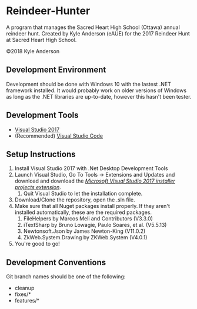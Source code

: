 # Reindeer-Hunter
A program that manages the Sacred Heart High School (Ottawa) annual reindeer hunt. 
Created by Kyle Anderson (eAUE) for the 2017 Reindeer Hunt at Sacred Heart High School.

&copy;2018 Kyle Anderson

## Development Environment
Development should be done with Windows 10 with the lastest .NET framework installed. It would probably work on older versions of Windows as long as the .NET libraries are up-to-date, however this hasn't been tester.

## Development Tools
- [Visual Studio 2017](https://visualstudio.microsoft.com/vs/)
- (Recommended) [Visual Studio Code](https://code.visualstudio.com/?wt.mc_id=vscom_downloads)

## Setup Instructions
1. Install Visual Studio 2017 with .Net Desktop Development Tools
1. Launch Visual Studio, Go To Tools -> Extensions and Updates and download and download the [*Microsoft Visual Studio 2017 installer projects extension*](https://marketplace.visualstudio.com/items?itemName=VisualStudioClient.MicrosoftVisualStudio2017InstallerProjects). 
   1. Quit Visual Studio to let the installation complete.
1. Download/Clone the repository, open the .sln file.
1. Make sure that all Nuget packages install properly. If they aren't installed automatically, these are the required packages.
    1. FileHelpers by Marcos Meli and Contributors (V3.3.0)
    1. iTextSharp by Bruno Lowagie, Paulo Soares, et al. (V5.5.13)
    1. Newtonsoft.Json by James Newton-King (V11.0.2)
    1. ZkWeb.System.Drawing by ZKWeb.System (V4.0.1)
1. You're good to go!

## Development Conventions
Git branch names should be one of the following:
- cleanup
- fixes/*
- features/*
